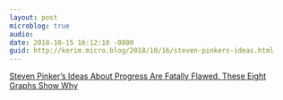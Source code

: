 ```yaml
---
layout: post
microblog: true
audio: 
date: 2018-10-15 16:12:10 -0800
guid: http://kerim.micro.blog/2018/10/16/steven-pinkers-ideas.html
---
```

[Steven Pinker’s Ideas About Progress Are Fatally Flawed\. These Eight Graphs Show Why](https://patternsofmeaning.com/2018/05/17/steven-pinkers-ideas-about-progress-are-fatally-flawed-these-eight-graphs-show-why/)
